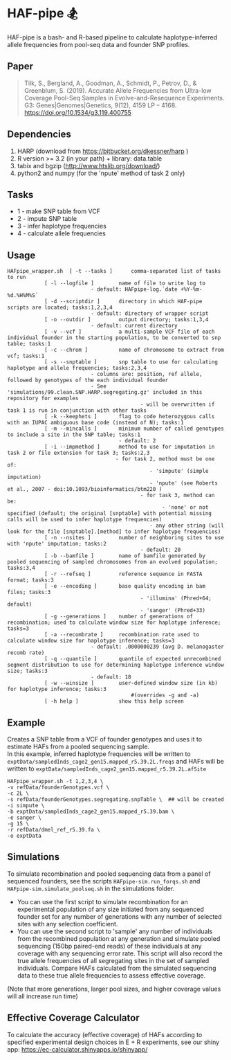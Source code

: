 # HAF-pipe 🏂

HAF-pipe is a bash- and R-based pipeline to calculate haplotype-inferred allele frequencies from pool-seq data and founder SNP profiles.

## Paper





> Tilk, S., Bergland, A., Goodman, A., Schmidt, P., Petrov, D., & Greenblum, S. (2019). Accurate Allele Frequencies from Ultra-low Coverage Pool-Seq Samples in Evolve-and-Resequence Experiments. G3: Genes|Genomes|Genetics, 9(12), 4159 LP – 4168. https://doi.org/10.1534/g3.119.400755



## Dependencies



1. HARP (download from https://bitbucket.org/dkessner/harp )
2. R version >= 3.2 (in your path) + library: data.table 
3. tabix and bgzip (http://www.htslib.org/download/)
4. python2 and numpy (for the 'npute' method of task 2 only)

## Tasks
*	1 - make SNP table from VCF
*	2 - impute SNP table
*	3 - infer haplotype frequencies
*	4 - calculate allele frequencies

## Usage



```
HAFpipe_wrapper.sh	[ -t --tasks ]		comma-separated list of tasks to run 
			[ -l --logfile ]    	name of file to write log to
						   - default: HAFpipe-log.`date +%Y-%m-%d.%H%M%S` 
			[ -d --scriptdir ]  	directory in which HAF-pipe scripts are located; tasks:1,2,3,4
						   - default: directory of wrapper script 
			[ -o --outdir ]     	output directory; tasks:1,3,4 
						   - default: current directory
			[ -v --vcf ]        	a multi-sample VCF file of each individual founder in the starting population, to be converted to snp table; tasks:1
			[ -c --chrom ]      	name of chromosome to extract from vcf; tasks:1
			[ -s --snptable ]   	snp table to use for calculating haplotype and allele frequencies; tasks:2,3,4 
						   - columns are: position, ref allele, followed by genotypes of the each individual founder 
						   - See 'simulations/99.clean.SNP.HARP.segregating.gz' included in this repository for examples 
                            			   - will be overwritten if task 1 is run in conjunction with other tasks 
			[ -k --keephets ]		flag to code heterozygous calls with an IUPAC ambiguous base code (instead of N); tasks:1 
			[ -m --mincalls ]		minimum number of called genotypes to include a site in the SNP table; tasks:1 
									- default: 2
			[ -i --impmethod ]     	method to use for imputation in task 2 or file extension for task 3; tasks:2,3
        		    			   - for task 2, method must be one of: 
                            			      - 'simpute' (simple imputation) 
                            			      - 'npute' (see Roberts et al., 2007 - doi:10.1093/bioinformatics/btm220 ) 
                            			   - for task 3, method can be: 
                            		              - 'none' or not specified (default; the original [snptable] with potential missing calls will be used to infer haplotype frequencies) 
                            			      - any other string (will look for the file [snptable].[method] to infer haplotype frequencies) 
			[ -n --nsites ]     	number of neighboring sites to use with 'npute' imputation; tasks:2
                            			   - default: 20 
			[ -b --bamfile ]    	name of bamfile generated by pooled sequencing of sampled chromosomes from an evolved population; tasks:3,4 
			[ -r --refseq ]     	reference sequence in FASTA format; tasks:3
			[ -e --encoding ]   	base quality encoding in bam files; tasks:3
                            			   - 'illumina' (Phred+64; default) 
                            			   - 'sanger' (Phred+33) 
			[ -g --generations ] 	number of generations of recombination; used to calculate window size for haplotype inference; tasks=3
			[ -a --recombrate ] 	recombination rate used to calculate window size for haplotype inference; tasks=3
						   - default: .0000000239 (avg D. melanogaster recomb rate) 
			[ -q --quantile ]   	quantile of expected unrecombined segment distribution to use for determining haplotype inference window size; tasks:3
						   - default: 18 
			[ -w --winsize ]    	user-defined window size (in kb) for haplotype inference; tasks:3
                            			#(overrides -g and -a) 
			[ -h help ]         	show this help screen
```

## Example

Creates a SNP table from a VCF of founder genotypes and uses it to estimate HAFs from a pooled sequencing sample.  
In this example, inferred haplotype frequencies will be written to ```exptData/sampledInds_cage2_gen15.mapped_r5.39.2L.freqs```
and HAFs will be written to ```exptData/sampledInds_cage2_gen15.mapped_r5.39.2L.afSite```  <br>

``` 
HAFpipe_wrapper.sh -t 1,2,3,4 \
-v refData/founderGenotypes.vcf \
-c 2L \
-s refData/founderGenotypes.segregating.snpTable \  ## will be created
-i simpute \
-b exptData/sampledInds_cage2_gen15.mapped_r5.39.bam \
-e sanger \
-g 15 \
-r refData/dmel_ref_r5.39.fa \
-o exptData 

```

## Simulations

To simulate recombination and pooled sequencing data from a panel of sequenced founders, see the scripts ```HAFpipe-sim.run_forqs.sh``` and ```HAFpipe-sim.simulate_poolseq.sh``` in the simulations folder. 
* You can use the first script to simulate recombination for an experimental population of any size initiated from any sequenced founder set for any number of generations with any number of selected sites with any selection coefficient.  
* You can use the second script to 'sample' any number of individuals from the recombined population at any generation and simulate pooled sequencing (150bp paired-end reads) of these individuals at any coverage with any sequencing error rate.  This script will also record the true allele frequencies of all segregating sites in the set of sampled individuals. Compare HAFs calculated from the simulated sequencing data to these true allele frequencies to assess effective coverage.  

(Note that more generations, larger pool sizes, and higher coverage values will all increase run time)

## Effective Coverage Calculator

To calculate the accuracy (effective coverage) of HAFs according to specified experimental design choices in E + R experiments, see our shiny app: https://ec-calculator.shinyapps.io/shinyapp/
